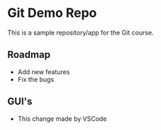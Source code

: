 # Git Demo Repo
This is a sample repository/app for the Git course.

## Roadmap
* Add new features
* Fix the bugs

## GUI's
* This change made by VSCode
